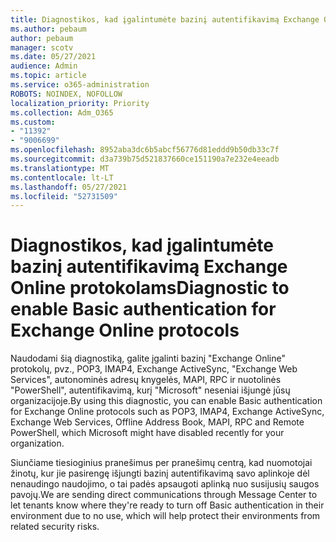 ```yaml
---
title: Diagnostikos, kad įgalintumėte bazinį autentifikavimą Exchange Online protokolams
ms.author: pebaum
author: pebaum
manager: scotv
ms.date: 05/27/2021
audience: Admin
ms.topic: article
ms.service: o365-administration
ROBOTS: NOINDEX, NOFOLLOW
localization_priority: Priority
ms.collection: Adm_O365
ms.custom:
- "11392"
- "9006699"
ms.openlocfilehash: 8952aba3dc6b5abcf56776d81eddd9b50db33c7f
ms.sourcegitcommit: d3a739b75d521837660ce151190a7e232e4eeadb
ms.translationtype: MT
ms.contentlocale: lt-LT
ms.lasthandoff: 05/27/2021
ms.locfileid: "52731509"
---
```

# <a name="diagnostic-to-enable-basic-authentication-for-exchange-online-protocols"></a><span data-ttu-id="041e7-102">Diagnostikos, kad įgalintumėte bazinį autentifikavimą Exchange Online protokolams</span><span class="sxs-lookup"><span data-stu-id="041e7-102">Diagnostic to enable Basic authentication for Exchange Online protocols</span></span>

<span data-ttu-id="041e7-103">Naudodami šią diagnostiką, galite įgalinti bazinį "Exchange Online" protokolų, pvz., POP3, IMAP4, Exchange ActiveSync, "Exchange Web Services", autonominės adresų knygelės, MAPI, RPC ir nuotolinės "PowerShell", autentifikavimą, kurį "Microsoft" neseniai išjungė jūsų organizacijoje.</span><span class="sxs-lookup"><span data-stu-id="041e7-103">By using this diagnostic, you can enable Basic authentication for Exchange Online protocols such as POP3, IMAP4, Exchange ActiveSync, Exchange Web Services, Offline Address Book, MAPI, RPC and Remote PowerShell, which Microsoft might have disabled recently for your organization.</span></span> 

<span data-ttu-id="041e7-104">Siunčiame tiesioginius pranešimus per pranešimų centrą, kad nuomotojai žinotų, kur jie pasirengę išjungti bazinį autentifikavimą savo aplinkoje dėl nenaudingo naudojimo, o tai padės apsaugoti aplinką nuo susijusių saugos pavojų.</span><span class="sxs-lookup"><span data-stu-id="041e7-104">We are sending direct communications through Message Center to let tenants know where they're ready to turn off Basic authentication in their environment due to no use, which will help protect their environments from related security risks.</span></span>